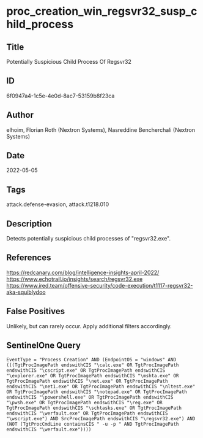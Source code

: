 # proc_creation_win_regsvr32_susp_child_process

## Title
Potentially Suspicious Child Process Of Regsvr32

## ID
6f0947a4-1c5e-4e0d-8ac7-53159b8f23ca

## Author
elhoim, Florian Roth (Nextron Systems), Nasreddine Bencherchali (Nextron Systems)

## Date
2022-05-05

## Tags
attack.defense-evasion, attack.t1218.010

## Description
Detects potentially suspicious child processes of "regsvr32.exe".

## References
https://redcanary.com/blog/intelligence-insights-april-2022/
https://www.echotrail.io/insights/search/regsvr32.exe
https://www.ired.team/offensive-security/code-execution/t1117-regsvr32-aka-squiblydoo

## False Positives
Unlikely, but can rarely occur. Apply additional filters accordingly.

## SentinelOne Query
```
EventType = "Process Creation" AND (EndpointOS = "windows" AND (((TgtProcImagePath endswithCIS "\calc.exe" OR TgtProcImagePath endswithCIS "\cscript.exe" OR TgtProcImagePath endswithCIS "\explorer.exe" OR TgtProcImagePath endswithCIS "\mshta.exe" OR TgtProcImagePath endswithCIS "\net.exe" OR TgtProcImagePath endswithCIS "\net1.exe" OR TgtProcImagePath endswithCIS "\nltest.exe" OR TgtProcImagePath endswithCIS "\notepad.exe" OR TgtProcImagePath endswithCIS "\powershell.exe" OR TgtProcImagePath endswithCIS "\pwsh.exe" OR TgtProcImagePath endswithCIS "\reg.exe" OR TgtProcImagePath endswithCIS "\schtasks.exe" OR TgtProcImagePath endswithCIS "\werfault.exe" OR TgtProcImagePath endswithCIS "\wscript.exe") AND SrcProcImagePath endswithCIS "\regsvr32.exe") AND (NOT (TgtProcCmdLine containsCIS " -u -p " AND TgtProcImagePath endswithCIS "\werfault.exe"))))

```